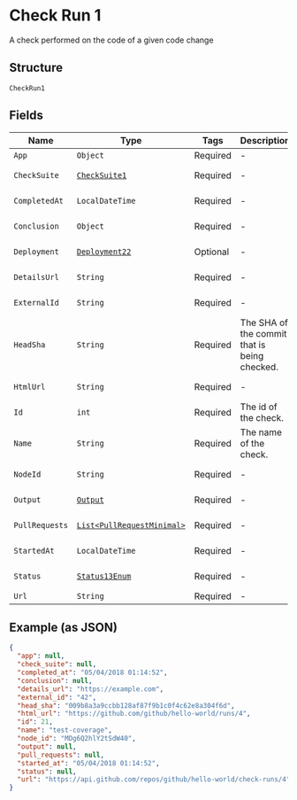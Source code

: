 
# Check Run 1

A check performed on the code of a given code change

## Structure

`CheckRun1`

## Fields

| Name | Type | Tags | Description | Getter | Setter |
|  --- | --- | --- | --- | --- | --- |
| `App` | `Object` | Required | - | Object getApp() | setApp(Object app) |
| `CheckSuite` | [`CheckSuite1`](../../doc/models/check-suite-1.md) | Required | - | CheckSuite1 getCheckSuite() | setCheckSuite(CheckSuite1 checkSuite) |
| `CompletedAt` | `LocalDateTime` | Required | - | LocalDateTime getCompletedAt() | setCompletedAt(LocalDateTime completedAt) |
| `Conclusion` | `Object` | Required | - | Object getConclusion() | setConclusion(Object conclusion) |
| `Deployment` | [`Deployment22`](../../doc/models/deployment-22.md) | Optional | - | Deployment22 getDeployment() | setDeployment(Deployment22 deployment) |
| `DetailsUrl` | `String` | Required | - | String getDetailsUrl() | setDetailsUrl(String detailsUrl) |
| `ExternalId` | `String` | Required | - | String getExternalId() | setExternalId(String externalId) |
| `HeadSha` | `String` | Required | The SHA of the commit that is being checked. | String getHeadSha() | setHeadSha(String headSha) |
| `HtmlUrl` | `String` | Required | - | String getHtmlUrl() | setHtmlUrl(String htmlUrl) |
| `Id` | `int` | Required | The id of the check. | int getId() | setId(int id) |
| `Name` | `String` | Required | The name of the check. | String getName() | setName(String name) |
| `NodeId` | `String` | Required | - | String getNodeId() | setNodeId(String nodeId) |
| `Output` | [`Output`](../../doc/models/output.md) | Required | - | Output getOutput() | setOutput(Output output) |
| `PullRequests` | [`List<PullRequestMinimal>`](../../doc/models/pull-request-minimal.md) | Required | - | List<PullRequestMinimal> getPullRequests() | setPullRequests(List<PullRequestMinimal> pullRequests) |
| `StartedAt` | `LocalDateTime` | Required | - | LocalDateTime getStartedAt() | setStartedAt(LocalDateTime startedAt) |
| `Status` | [`Status13Enum`](../../doc/models/status-13-enum.md) | Required | - | Status13Enum getStatus() | setStatus(Status13Enum status) |
| `Url` | `String` | Required | - | String getUrl() | setUrl(String url) |

## Example (as JSON)

```json
{
  "app": null,
  "check_suite": null,
  "completed_at": "05/04/2018 01:14:52",
  "conclusion": null,
  "details_url": "https://example.com",
  "external_id": "42",
  "head_sha": "009b8a3a9ccbb128af87f9b1c0f4c62e8a304f6d",
  "html_url": "https://github.com/github/hello-world/runs/4",
  "id": 21,
  "name": "test-coverage",
  "node_id": "MDg6Q2hlY2tSdW40",
  "output": null,
  "pull_requests": null,
  "started_at": "05/04/2018 01:14:52",
  "status": null,
  "url": "https://api.github.com/repos/github/hello-world/check-runs/4"
}
```


